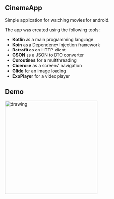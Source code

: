## CinemaApp

Simple application for watching movies for android.

The app was created using the following tools:
- **Kotlin** as a main programming language
- **Koin** as a Dependency Injection framework
- **Retrofit** as an HTTP-client
- **GSON** as a JSON to DTO converter
- **Coroutines** for a multithreading
- **Cicerone** as a screens' navigation
- **Glide** for an image loading
- **ExoPlayer** for a video player

## Demo

<img src="images/demo.gif" alt="drawing" style="width: 300px;"/>